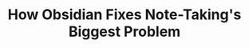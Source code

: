 ---
layout: bookmark
title: How Obsidian Fixes Note-Taking's Biggest Problem
tags:
  - Bookmarks
  - YouTube
  - Writing
created: '2025-03-01T20:30:24.849Z'
modified: '2025-03-01T20:31:46.549Z'
link: https://youtu.be/DRBXGOr6faU
id: 983411673
image: https://i.ytimg.com/vi/DRBXGOr6faU/hqdefault.jpg
---